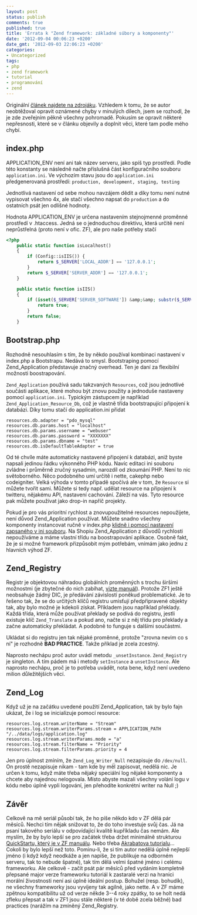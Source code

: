 ```yaml
---
layout: post
status: publish
comments: true
published: true
title: 'Errata k "Zend framework: základné súbory a komponenty"'
date: '2012-09-04 00:06:23 +0200'
date_gmt: '2012-09-03 22:06:23 +0200'
categories:
- Uncategorized
tags:
- php
- zend framework
- tutorial
- programování
- zend
---
```


Originální <a href="http://www.zdrojak.cz/clanky/zend-framework-zakladne-subory-a-komponenty/" target="_blank">článek najdete na zdrojáku</a>. Vzhledem k tomu, že se autor neobtěžoval opravit oznámené chyby v minulých dílech, jsem se rozhodl, že je zde zveřejním pěkně všechny pohromadě. Pokusím se opravit některé nepřesnosti, které se v článku objevily a doplnit věci, které tam podle mého chybí.

<h2>index.php</h2>

APPLICATION_ENV není ani tak název serveru, jako spíš typ prostředí. Podle této konstanty se následně načte příslušná část konfiguračního souboru `application.ini`. Ve výchozím stavu jsou do `application.ini` předgenerovaná prostředí: `production, development, staging, testing`

Jednotlivá nastavení od sebe mohou navzájem dědit a díky tomu není nutné vypisovat všechno 4x, ale stačí všechno napsat do `production` a do ostatních psát jen odlišné hodnoty.

Hodnota APPLICATION_ENV je určena nastavením stejnojmenné proměnné prostředí v .htaccess. Jedná se o jednoduchou direktivu, která určitě není neprůstřelná (proto není v ofic. ZF), ale pro naše potřeby stačí<br />

```php
<?php
    public static function isLocalhost()
    {
        if (Config::isIIS()) {
            return $_SERVER['LOCAL_ADDR'] == '127.0.0.1';
        }
        return $_SERVER['SERVER_ADDR'] == '127.0.0.1';
    }

    public static function isIIS()
    {
        if (isset($_SERVER['SERVER_SOFTWARE']) &amp;&amp; substr($_SERVER['SERVER_SOFTWARE'], 0, 14) == 'Microsoft-IIS/') {
            return true;
        }
        return false;
    }
```

<h2>Bootstrap.php</h2>

Rozhodně nesouhlasím s tím, že by někdo používal kombinaci nastavení v index.php a Bootstrapu. Nedává to smysl. Bootstraping pomocí Zend_Application představuje značný overhead. Ten je daní za flexibilní možnosti boostrapování.

`Zend_Application` používá sadu takzvaných `Resources`, což jsou jednotlivé součásti aplikace, které mohou být znovu použity a jednoduše nastaveny pomocí `application.ini`. Typickým zástupcem je například `Zend_Application_Resource_Db`, což je vlastně třída bootstrapující připojení k databázi. Díky tomu stačí do application.ini přidat

```
resources.db.adapter = "pdo_mysql"
resources.db.params.host = "localhost"
resources.db.params.username = "webuser"
resources.db.params.password = "XXXXXXX"
resources.db.params.dbname = "test"
resources.db.isDefaultTableAdapter = true
```

Od té chvíle máte automaticky nastavené připojení k databázi, aniž byste napsali jedinou řádku výkonného PHP kódu. Navíc editaci ini souboru zvládne i průměrně zručný sysadmin, narozdíl od zkoumání PHP. Není to nic světoborného. Něco podobného umí určitě i nette, cakephp nebo codeigniter. Velká výhoda v tomto případě spočívá ale v tom, že `Resource` si můžete tvořit sami. Můžete si tedy např. udělat resource na připojení k twitteru, nějakému API, nastavení cachování. Záleží na vás. Tyto resource pak můžete používat jako drop-in napříč projekty.

Pokud je pro vás prioritní rychlost a znovupoužitelné resources nepoužijete, není důvod Zend_Application používat. Můžete snadno všechny komponenty instancovat ručně v index.php <a href="http://framework.zend.com/manual/en/zend.db.adapter.html#zend.db.adapter.connecting.factory-config" target="_blank">klidně i pomocí nastavení zapsaného v ini souboru</a>. Na Shopiu Zend_Application z důvodů rychlosti nepoužíváme a máme vlastní třídu na boostrapování aplikace. Osobně fakt, že je si možné framework přizpůsobit mým potřebám, vnímám jako jednu z hlavních výhod ZF.

<h2>Zend_Registry</h2>

Registr je objektovou náhradou globálních proměnných s trochu širšími možnostmi (je zbytečné do nich zabíhat, <a href="http://framework.zend.com/manual/en/zend.registry.using.html" target="_blank">vizte manuál</a>). Protože ZF1 ještě neobsahuje žádný DIC, je předávání závislostí poněkud problematické. Je to řešeno tak, že se do určitých klíčů registru umisťují předpřipravené objekty tak, aby bylo možné je kdekoli získat. Příkladem jsou například překlady. Každá třída, která může používat překlady se podívá do registru, jestli existuje klíč `Zend_Translate` a pokud ano, načte si z něj třídu pro překlady a začne automaticky překládat. A podobně to funguje s dalšími součástmi.

Ukládat si do registru jen tak nějaké proměnné, protože "zrovna nevim co s ní" je rozhodně <strong>BAD PRACTICE</strong>. Takže příklad je zcela zcestný.

Naprosto nechápu proč autor uvádí metodu `_unsetInstance`. `Zend_Registry` je singleton. A tím pádem má i metody `setInstance` a `unsetInstance`. Ale naprosto nechápu, proč je to potřeba uvádět, nota bene, když není uvedeno milion důležitějších věcí.

<h2>Zend_Log</h2>

Když už je na začátku uvedené použití Zend_Application, tak by bylo fajn ukázat, že i log se inicializuje pomocí resource:

```
resources.log.stream.writerName = "Stream"
resources.log.stream.writerParams.stream = APPLICATION_PATH "/../data/logs/application.log"
resources.log.stream.writerParams.mode = "a"
resources.log.stream.filterName = "Priority"
resources.log.stream.filterParams.priority = 4
```

Jen pro úplnost zmíním, že `Zend_Log_Writer_Null` nezapisuje do `/dev/null`. On prostě nezapisuje nikam - tam kde by měl zapisovat, nedělá nic. Je určen k tomu, když máte třeba nějaký speciální log nějaké komponenty a chcete aby najednou nelogovala. Místo abyste mazali všechny volání logu v kódu nebo úplně vypli logování, jen přehodíte konkrétní writer na Null ;)

<h2>Závěr</h2>

Celkově na mě seriál působí tak, že ho píše někdo kdo v ZF dělá pár měsíců. Nechci tím nějak snižovat to, že do toho investuje svůj čas. Já na psaní takového seriálu v odpovídající kvalitě kupříkladu čas nemám. Ale myslím, že by bylo lepší se pro začátek třeba držet minimálně strukturou <a href="http://framework.zend.com/manual/en/learning.quickstart.intro.html">QuickStartu, který je v ZF manuálu</a>. Nebo třeba <a href="http://akrabat.com/zend-framework-tutorial/">Akrabatova tutorialu</a>... Cokoli by bylo lepší než toto. Pominu-li, že si tím autor nedělá úplně nejlepší jméno (i když když neodkáže a jen napíše, že publikuje na odborném serveru, tak to nebude špatné), tak tím dělá velmi špatné jméno i celému frameworku. Ale celkově - začít psát pár měsíců před vydáním kompletně přepsané major verze frameworku tutoriál k zastaralé verzi na hranici morální živostnosti není asi úplně ideální postup. Bohužel (resp. bohudík), ne všechny frameworky jsou vyvíjeny tak agilně, jako nette. A v ZF máme zpětnou kompatibilitu už od verze někde 3--4 roky zpátky, to se holt nedá zfleku přepsat a tak v ZF1 jsou stále některé (v té době zcela běžné) bad practices (narážím na zmíněný Zend_Registry.

